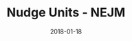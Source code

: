 ---
title: Nudge Units - NEJM
articlename: >-
  Nudge Units to Improve the Delivery of Health Care
date: '2018-01-18'
summary: >-
  Key information and important choices are constantly being presented in health care. Yet often the frames or default options used are selected without attention to strategic goals. Creating a nudge unit in a health care system can lead to consistently better decisions.
authors: >-
  Mitesh S. Patel, Kevin.G. Volpp, David A. Asch
source: 'https://www.nejm.org/doi/full/10.1056/NEJMp1712984'
journal: NEJM
spotlight: false
image: /img/uploads/hbr.doctors.jpg
---